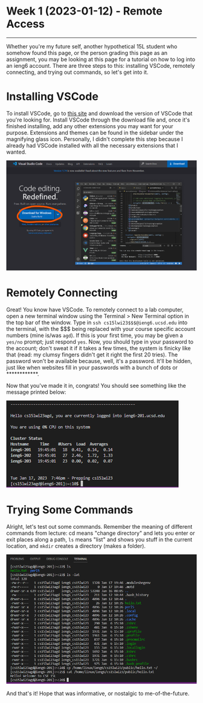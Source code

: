 # Week 1 (2023-01-12) - Remote Access

---


Whether you're my future self, another hypothetical 15L student who somehow found this page, or the person grading this page as an assignment, you may be looking at this page for a tutorial on how to log into an ieng6 account. There are three steps to this: installing VSCode, remotely connecting, and trying out commands, so let's get into it.

# Installing VSCode

To install VSCode, go to [this site](https://code.visualstudio.com/) and download the version of VSCode that you're looking for. Install VSCode through the download file and, once it's finished installing, add any other extensions you may want for your purpose. Extensions and themes can be found in the sidebar under the magnifying glass icon. Personally, I didn't complete this step because I already had VSCode installed with all the necessary extensions that I wanted.

![Image](downloadingvscode.png)

# Remotely Connecting

Great! You know have VSCode. To remotely connect to a lab computer, open a new terminal window using the Terminal > New Terminal option in the top bar of the window. Type in `ssh cs15lwi23$$$@ieng6.ucsd.edu` into the terminal, with the $$$ being replaced with your course specific account numbers (mine is/was `agd`). If this is your first time, you may be given a `yes/no` prompt; just respond `yes`. Now, you should type in your password to the account; don't sweat it if it takes a few times, the system is finicky like that (read: my clumsy fingers didn't get it right the first 20 tries). The password won't be available because, well, it's a password. It'll be hidden, just like when websites fill in your passwords with a bunch of dots or \*\*\*\*\*\*\*\*\*\*\*\*.

Now that you've made it in, congrats! You should see something like the message printed below:

![Image](terminal.png)

# Trying Some Commands

Alright, let's test out some commands. Remember the meaning of different commands from lecture: cd means "change directory" and lets you enter or exit places along a path, `ls` means "list" and shows you stuff in the current location, and `mkdir` creates a directory (makes a folder).

![Image](commandsexample.png)

And that's it! Hope that was informative, or nostalgic to me-of-the-future.
